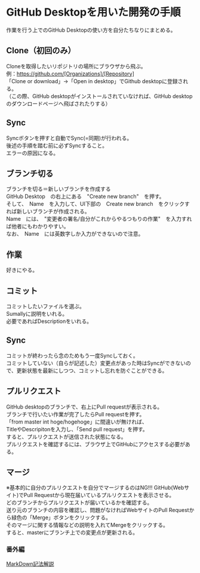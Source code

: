 # GitHub Desktopを用いた開発の手順
作業を行う上でのGitHub Desktopの使い方を自分たちなりにまとめる。

## Clone（初回のみ）  
Cloneを取得したいリポジトリの場所にブラウザから飛ぶ。  
例：https://github.com/[Organizations]/[Repository]  
「Clone or download」→「Open in desktop」でGithub desktopに登録される。  
（この際、GitHub desktopがインストールされていなければ、GitHub desktopのダウンロードページへ飛ばされたりする）  

## Sync
Syncボタンを押すと自動でSync(=同期)が行われる。  
後述の手順を踏む前に必ずSyncすること。  
エラーの原因になる。  

## ブランチ切る
ブランチを切る＝新しいブランチを作成する  
GitHub Desktop　の右上にある　"Create new branch"　を押す。  
そして、　Name　を入力して、UI下部の　Create new branch　をクリックすれば新しいブランチが作成される。  
Name　には、　"変更者の署名/自分がこれからやるつもりの作業"　を入力すれば他者にもわかりやすい。  
なお、　Name　には英数字しか入力ができないので注意。  

## 作業
好きにやる。

## コミット
コミットしたいファイルを選ぶ。  
Sumallyに説明をいれる。  
必要であればDescriptionをいれる。  

## Sync
コミットが終わったら念のためもう一度Syncしておく。  
コミットしていない（自らが記述した）変更点があった時はSyncができないので、更新状態を最新にしつつ、コミットし忘れを防ぐことができる。  

## プルリクエスト
GitHub desktopのブランチで、右上にPull requestが表示される。  
ブランチで行いたい作業が完了したらPull requestを押す。  
「from master int hoge/hogehoge」に間違いが無ければ、  
TitleやDescripitonを入力し、「Send pull request」を押す。  
すると、プルリクエストが送信された状態になる。  
プルリクエストを確認するには、ブラウザ上でGitHubにアクセスする必要がある。  

## マージ
※基本的に自分のプルリクエストを自分でマージするのはNG!!!
GitHub(Webサイト)でPull Requestから現在届いているプルリクエストを表示させる。  
どのブランチからプルリクエストが届いているかを確認する。  
送り元のブランチの内容を確認し、問題がなければWebサイトのPull Requestから緑色の「Merge」ボタンをクリックする。  
そのマージに関する情報などの説明を入れてMergeをクリックする。  
すると、masterにブランチ上での変更点が更新される。  

### 番外編
[MarkDown記法解説](http://qiita.com/tbpgr/items/989c6badefff69377da7)
